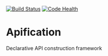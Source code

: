 [![Build Status](https://travis-ci.org/Quantify-world/apification.svg?branch=master)](https://travis-ci.org/Quantify-world/apification)
[![Code Health](https://landscape.io/github/Quantify-world/apification/master/landscape.svg?style=flat)](https://landscape.io/github/Quantify-world/apification/master)

# Apification
Declarative API construction framework
